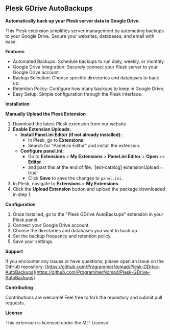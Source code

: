 ## Plesk GDrive AutoBackups

**Automatically back up your Plesk server data to Google Drive.**

This Plesk extension simplifies server management by automating backups to your Google Drive. Secure your websites, databases, and email with ease.

**Features**

*  Automated Backups: Schedule backups to run daily, weekly, or monthly.
*  Google Drive Integration: Securely connect your Plesk server to your Google Drive account.
*  Backup Selection: Choose specific directories and databases to back up.
*  Retention Policy: Configure how many backups to keep in Google Drive.
*  Easy Setup: Simple configuration through the Plesk interface.

**Installation**

**Manually Upload the Plesk Extension**

1. Download the latest Plesk extension from our website.
2. **Enable Extension Uploads:**
   * **Install Panel.ini Editor (if not already installed):**
     * In Plesk, go to **Extensions**.
     * Search for "Panel.ini Editor" and install the extension.
   * **Configure panel.ini:**
     * Go to **Extensions** > **My Extensions** > **Panel.ini Editor** > **Open** >> **Editor**.
     * and past this at the end of file: '[ext-catalog]
extensionUpload = true'
     * Click **Save** to save the changes to `panel.ini`.
3. In Plesk, navigate to **Extensions** > **My Extensions**.
4. Click the **Upload Extension** button and upload the package downloaded in step 1.

**Configuration**

1. Once installed, go to the "Plesk GDrive AutoBackups" extension in your Plesk panel.
2. Connect your Google Drive account.
3. Choose the directories and databases you want to back up.
4. Set the backup frequency and retention policy.
5. Save your settings.

**Support**

If you encounter any issues or have questions, please open an issue on the GitHub repository: [https://github.com/ProgrammerNomad/Plesk-GDrive-AutoBackups](https://github.com/ProgrammerNomad/Plesk-GDrive-AutoBackups)

**Contributing**

Contributions are welcome! Feel free to fork the repository and submit pull requests.

**License**

This extension is licensed under the MIT License.